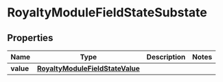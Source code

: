 

# RoyaltyModuleFieldStateSubstate


## Properties

| Name | Type | Description | Notes |
|------------ | ------------- | ------------- | -------------|
|**value** | [**RoyaltyModuleFieldStateValue**](RoyaltyModuleFieldStateValue.md) |  |  |



